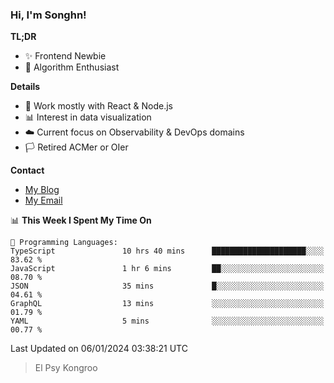 ### Hi, I'm Songhn!

**TL;DR**

- ✨ Frontend Newbie
- 🎈 Algorithm Enthusiast

**Details**

- 🎯 Work mostly with React & Node.js
- 📊 Interest in data visualization
- ☁️ Current focus on Observability & DevOps domains
- 🏳️ Retired ACMer or OIer

**Contact**
- [My Blog](https://blog.songhn.com)
- [My Email](mailto:songhn233@gmail.com)

<!--START_SECTION:waka-->
📊 **This Week I Spent My Time On** 

```text
💬 Programming Languages: 
TypeScript               10 hrs 40 mins      █████████████████████░░░░   83.62 % 
JavaScript               1 hr 6 mins         ██░░░░░░░░░░░░░░░░░░░░░░░   08.70 % 
JSON                     35 mins             █░░░░░░░░░░░░░░░░░░░░░░░░   04.61 % 
GraphQL                  13 mins             ░░░░░░░░░░░░░░░░░░░░░░░░░   01.79 % 
YAML                     5 mins              ░░░░░░░░░░░░░░░░░░░░░░░░░   00.77 % 
```


 Last Updated on 06/01/2024 03:38:21 UTC
<!--END_SECTION:waka-->

> El Psy Kongroo
